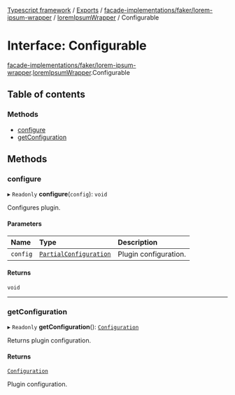 [Typescript framework](../index.md) / [Exports](../modules.md) / [facade-implementations/faker/lorem-ipsum-wrapper](../modules/facade_implementations_faker_lorem_ipsum_wrapper.md) / [loremIpsumWrapper](../modules/facade_implementations_faker_lorem_ipsum_wrapper.loremIpsumWrapper.md) / Configurable

# Interface: Configurable

[facade-implementations/faker/lorem-ipsum-wrapper](../modules/facade_implementations_faker_lorem_ipsum_wrapper.md).[loremIpsumWrapper](../modules/facade_implementations_faker_lorem_ipsum_wrapper.loremIpsumWrapper.md).Configurable

## Table of contents

### Methods

- [configure](facade_implementations_faker_lorem_ipsum_wrapper.loremIpsumWrapper.Configurable.md#configure)
- [getConfiguration](facade_implementations_faker_lorem_ipsum_wrapper.loremIpsumWrapper.Configurable.md#getconfiguration)

## Methods

### configure

▸ `Readonly` **configure**(`config`): `void`

Configures plugin.

#### Parameters

| Name | Type | Description |
| :------ | :------ | :------ |
| `config` | [`PartialConfiguration`](facade_implementations_faker_lorem_ipsum_wrapper.loremIpsumWrapper.PartialConfiguration.md) | Plugin configuration. |

#### Returns

`void`

___

### getConfiguration

▸ `Readonly` **getConfiguration**(): [`Configuration`](facade_implementations_faker_lorem_ipsum_wrapper.loremIpsumWrapper.Configuration.md)

Returns plugin configuration.

#### Returns

[`Configuration`](facade_implementations_faker_lorem_ipsum_wrapper.loremIpsumWrapper.Configuration.md)

Plugin configuration.
